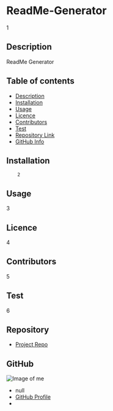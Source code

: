 
# **ReadMe-Generator**
1
## Description 
ReadMe Generator
## Table of contents
- [Description](#Description)
- [Installation](#Installation)
- [Usage](#Usage)
- [Licence](#Licence)
- [Contributors](#Contributors)
- [Test](#Test)
- [Repository Link](#Repository)
- [GitHub Info](#GitHub) 
## Installation
        2
## Usage
3
## Licence
4
## Contributors
5
## Test
6
## Repository
- [Project Repo](link)
## GitHub
![Image of me](https://avatars.githubusercontent.com/u/80090287?v=4)
- null
- [GitHub Profile](https://github.com/jhwang2525)
- <null>
